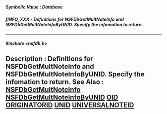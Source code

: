 ##### Symbolic Value : Database
##### fINFO_XXX - Definitions for NSFDbGetMultNoteInfo and NSFDbGetMultNoteInfoByUNID. Specify the infomation to return.
---
##### #include <nsfdb.h>
**Description :**
Definitions for NSFDbGetMultNoteInfo and NSFDbGetMultNoteInfoByUNID. Specify 
the infomation to return.
**See Also :**
[NSFDbGetMultNoteInfo](D:/md_files/NSFDbGetMultNoteInfo.md)
[NSFDbGetMultNoteInfoByUNID](D:/md_files/NSFDbGetMultNoteInfoByUNID.md)
[OID](D:/md_files/OID.md)
[ORIGINATORID](D:/md_files/ORIGINATORID.md)
[UNID](D:/md_files/UNID.md)
[UNIVERSALNOTEID](D:/md_files/UNIVERSALNOTEID.md)
---
